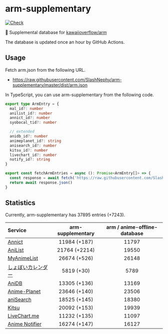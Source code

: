 # arm-supplementary

[![Check](https://github.com/SlashNephy/arm-supplementary/actions/workflows/check-node.yml/badge.svg)](https://github.com/SlashNephy/arm-supplementary/actions/workflows/check-node.yml)

💊 Supplemental database for [kawaiioverflow/arm](https://github.com/kawaiioverflow/arm)

The database is updated once an hour by GitHub Actions.

## Usage

Fetch arm.json from the following URL.

- https://raw.githubusercontent.com/SlashNephy/arm-supplementary/master/dist/arm.json

In TypeScript, you can use arm-supplementary from the following code.

```TypeScript
export type ArmEntry = {
  mal_id?: number
  anilist_id?: number
  annict_id?: number
  syobocal_tid?: number

  // extended
  anidb_id?: number
  animeplanet_id?: string
  anisearch_id?: number
  kitsu_id?: number
  livechart_id?: number
  notify_id?: string
}

export const fetchArmEntries = async (): Promise<ArmEntry[]> => {
  const response = await fetch('https://raw.githubusercontent.com/SlashNephy/arm-supplementary/master/dist/arm.json')
  return await response.json()
}
```

## Statistics

Currently, arm-supplementary has 37895 entries (+7243).

| Service                                     | arm-supplementary | arm / anime-offline-database |
| :------------------------------------------ | :---------------: | :--------------------------: |
| [Annict](https://annict.com)                |   11984 (+187)    |            11797             |
| [AniList](https://anilist.co)               |   21764 (+2214)   |            19550             |
| [MyAnimeList](https://myanimelist.net)      |   26674 (+526)    |            26148             |
| [しょぼいカレンダー](https://cal.syoboi.jp) |    5819 (+30)     |             5789             |
| [AniDB](https://anidb.net)                  |   13305 (+136)    |            13169             |
| [Anime-Planet](https://anime-planet.com)    |   23646 (+140)    |            23506             |
| [aniSearch](https://anisearch.com)          |   18525 (+145)    |            18380             |
| [Kitsu](https://kitsu.io)                   |   20092 (+153)    |            19939             |
| [LiveChart.me](https://livechart.me)        |   11232 (+135)    |            11097             |
| [Anime Notifier](https://notify.moe)        |   16274 (+147)    |            16127             |
